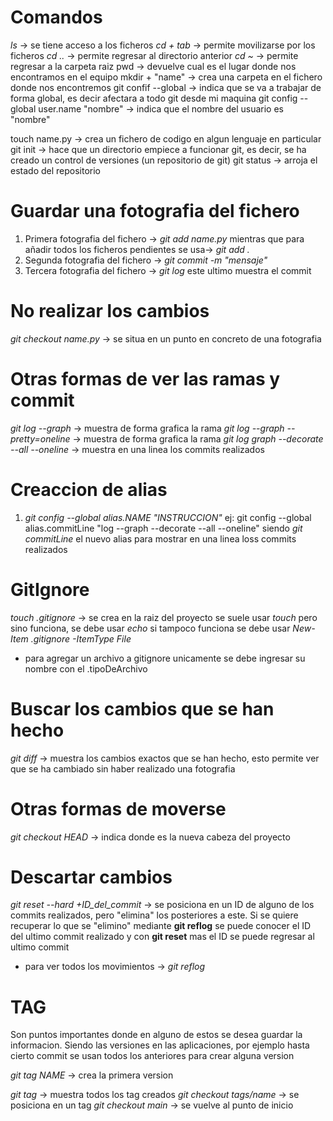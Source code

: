 # Comandos

*ls*    -> se tiene acceso a los ficheros
*cd + tab*    -> permite movilizarse por los ficheros
*cd ..*    -> permite regresar al directorio anterior 
*cd ~*    -> permite regresar a la carpeta raiz
pwd         -> devuelve cual es el lugar donde nos encontramos en el equipo
mkdir + "name" -> crea una carpeta en el fichero donde nos encontremos
git confif --global -> indica que se va a trabajar de forma global, es decir afectara a todo git desde mi maquina
git config --global user.name "nombre" -> indica que el nombre del usuario es "nombre"

touch name.py -> crea un fichero de codigo en algun lenguaje en particular
git init      -> hace que un directorio empiece a funcionar git, es decir, se ha creado un control de versiones (un repositorio de git)
git status    -> arroja el estado del repositorio

# Guardar una fotografia del fichero

1. Primera fotografia del fichero   -> *git add name.py*
mientras que para añadir todos los ficheros pendientes se usa-> *git add .*
2. Segunda fotografia del fichero   -> *git commit -m "mensaje"*
3. Tercera fotografia del fichero   -> *git log*
este ultimo muestra el commit

# No realizar los cambios

*git checkout  name.py*      -> se situa en un punto en concreto de una fotografia

# Otras formas de ver las ramas y commit

*git log --graph*            -> muestra de forma grafica la rama
*git log --graph --pretty=oneline*            -> muestra de forma grafica la rama
*git log graph --decorate --all --oneline*    -> muestra en una linea los commits realizados

# Creaccion de alias

1. *git config --global alias.NAME "INSTRUCCION"*
ej:
git config --global alias.commitLine "log --graph --decorate --all --oneline"
siendo *git commitLine* el nuevo alias para mostrar en una linea loss commits realizados

# GitIgnore

*touch .gitignore* -> se crea en la raiz del proyecto
se suele usar *touch* pero sino funciona, se debe usar *echo*
si tampoco funciona se debe usar *New-Item .gitignore -ItemType File*

- para agregar un archivo a gitignore unicamente se debe ingresar su nombre con el .tipoDeArchivo

# Buscar los cambios que se han hecho

*git diff*       -> muestra los cambios exactos que se han hecho, esto permite ver que se ha cambiado sin haber realizado una fotografia

# Otras formas de moverse

*git checkout HEAD* -> indica donde es la nueva cabeza del proyecto

# Descartar cambios

*git reset --hard +ID_del_commit*            -> se posiciona en un ID de alguno de los commits realizados, pero "elimina" los posteriores a este. Si se quiere recuperar lo que se "elimino" mediante **git reflog** se puede conocer el ID del ultimo commit realizado y con **git reset** mas el ID se puede regresar al ultimo commit

- para ver todos los movimientos -> *git reflog*

# TAG

Son puntos importantes donde en alguno de estos se desea guardar la informacion. Siendo las versiones en las aplicaciones, por ejemplo hasta cierto commit se usan todos los anteriores para crear alguna version

*git tag NAME*              -> crea la primera version

*git tag*                   -> muestra todos los tag creados
*git checkout tags/name*    -> se posiciona en un tag
*git checkout main*         -> se vuelve al punto de inicio